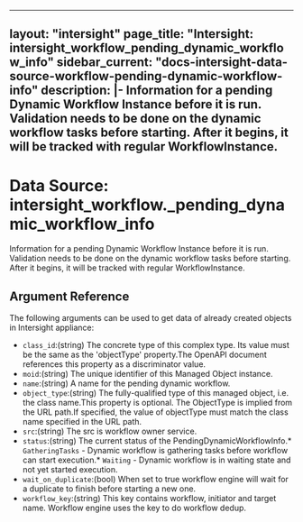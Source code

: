 
---
layout: "intersight"
page_title: "Intersight: intersight_workflow_pending_dynamic_workflow_info"
sidebar_current: "docs-intersight-data-source-workflow-pending-dynamic-workflow-info"
description: |-
Information for a pending Dynamic Workflow Instance before it is run.  Validation needs to be done on the dynamic workflow tasks before starting.  After it begins, it will be tracked with regular WorkflowInstance.
---

# Data Source: intersight_workflow._pending_dynamic_workflow_info
Information for a pending Dynamic Workflow Instance before it is run.  Validation needs to be done on the dynamic workflow tasks before starting.  After it begins, it will be tracked with regular WorkflowInstance.
## Argument Reference
The following arguments can be used to get data of already created objects in Intersight appliance:
* `class_id`:(string) The concrete type of this complex type. Its value must be the same as the 'objectType' property.The OpenAPI document references this property as a discriminator value. 
* `moid`:(string) The unique identifier of this Managed Object instance. 
* `name`:(string) A name for the pending dynamic workflow. 
* `object_type`:(string) The fully-qualified type of this managed object, i.e. the class name.This property is optional. The ObjectType is implied from the URL path.If specified, the value of objectType must match the class name specified in the URL path. 
* `src`:(string) The src is workflow owner service. 
* `status`:(string) The current status of the PendingDynamicWorkflowInfo.* `GatheringTasks` - Dynamic workflow is gathering tasks before workflow can start execution.* `Waiting` - Dynamic workflow is in waiting state and not yet started execution. 
* `wait_on_duplicate`:(bool) When set to true workflow engine will wait for a duplicate to finish before starting a new one. 
* `workflow_key`:(string) This key contains workflow, initiator and target name. Workflow engine uses the key to do workflow dedup. 
